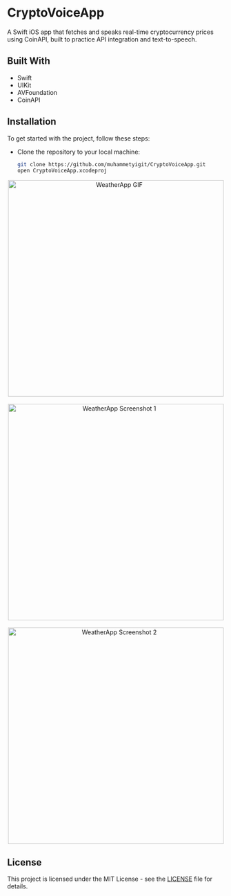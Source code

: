 # CryptoVoiceApp
A Swift iOS app that fetches and speaks real-time cryptocurrency prices using CoinAPI, built to practice API integration and text-to-speech.

## Built With
- Swift
- UIKit
- AVFoundation
- CoinAPI

## Installation
To get started with the project, follow these steps:
- Clone the repository to your local machine:
  ```bash
  git clone https://github.com/muhammetyigit/CryptoVoiceApp.git
  open CryptoVoiceApp.xcodeproj
<p align="center">
  <img src="https://github.com/muhammetyigit/WeatherApp/blob/main/gif.gif?raw=true" alt="WeatherApp GIF" width="500"/>
  <br><br>
  <img src="https://github.com/muhammetyigit/WeatherApp/blob/main/ss1.png?raw=true" alt="WeatherApp Screenshot 1" width="500"/>
  <br><br>
  <img src="https://github.com/muhammetyigit/WeatherApp/blob/main/ss2.png?raw=true" alt="WeatherApp Screenshot 2" width="500"/>
</p>

## License
This project is licensed under the MIT License - see the [LICENSE](LICENSE) file for details.
